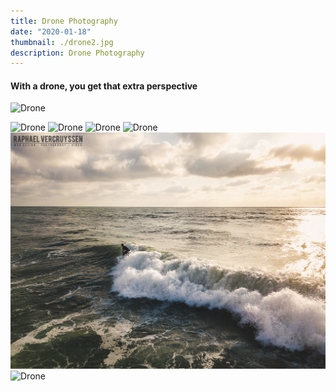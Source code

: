 ```yaml
---
title: Drone Photography
date: "2020-01-18"
thumbnail: ./drone2.jpg
description: Drone Photography
---
```


#### With a drone, you get that extra perspective

<div class="kg-card kg-image-card kg-width-full">

![Drone](./drone2.jpg)

![Drone](./drone4.jpg)
![Drone](./drone5.jpg)
![Drone](./drone6.jpg)
![Drone](./drone7.jpg)
![Drone](./drone8.jpg)
![Drone](./drone9.jpg)
</div>

